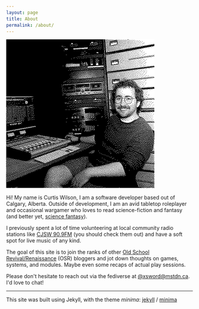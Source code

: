```yaml
---
layout: page
title: About
permalink: /about/
---
```


![Dithered profile picture of Curtis in front of a sound mixing board.](/images/dithered-profile.png)

Hi! My name is Curtis Wilson, I am a software developer based out of Calgary, Alberta. Outside of development, I am an avid tabletop roleplayer and occasional wargamer who loves to read science-fiction and fantasy (and better yet, [science fantasy](https://en.wikipedia.org/wiki/Science_fantasy)).

I previously spent a lot of time volunteering at local community radio stations like [CJSW 90.9FM](https://cjsw.com/) (you should check them out) and have a soft spot for live music of any kind.

The goal of this site is to join the ranks of other [Old School Revival/Renaissance](https://en.wikipedia.org/wiki/Old_School_Renaissance) (OSR) bloggers and jot down thoughts on games, systems, and modules. Maybe even some recaps of actual play sessions.

Please don't hesitate to reach out via the fediverse at [@xsword@mstdn.ca](https://mstdn.ca/@xsword). I'd love to chat!

----
This site was built using Jekyll, with the theme _minima_:
[jekyll][jekyll-organization] /
[minima][theme]


[jekyll-organization]: https://github.com/jekyll
[theme]: https://github.com/jekyll/minima
